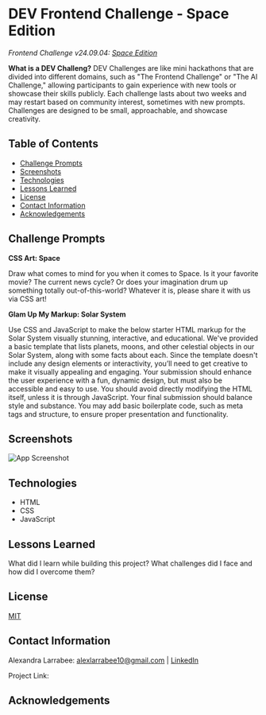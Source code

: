 
# DEV Frontend Challenge - Space Edition

*Frontend Challenge v24.09.04: [Space Edition](https://dev.to/challenges/frontend-2024-09-04)*

**What is a DEV Challeng?** DEV Challenges are like mini hackathons that are divided into different domains, such as "The Frontend Challenge" or "The AI Challenge," allowing participants to gain experience with new tools or showcase their skills publicly. Each challenge lasts about two weeks and may restart based on community interest, sometimes with new prompts. Challenges are designed to be small, approachable, and showcase creativity.


## Table of Contents
- [Challenge Prompts](#challenge-prompts)
- [Screenshots](#screenshots)
- [Technologies](#technologies)
- [Lessons Learned](#lessons-learned)
- [License](#license)
- [Contact Information](#contact-information)
- [Acknowledgements](#acknowledgements)


## Challenge Prompts

**CSS Art: Space**

Draw what comes to mind for you when it comes to Space. Is it your favorite movie? The current news cycle? Or does your imagination drum up something totally out-of-this-world? Whatever it is, please share it with us via CSS art!

**Glam Up My Markup: Solar System**

Use CSS and JavaScript to make the below starter HTML markup for the Solar System visually stunning, interactive, and educational. We've provided a basic template that lists planets, moons, and other celestial objects in our Solar System, along with some facts about each. Since the template doesn't include any design elements or interactivity, you’ll need to get creative to make it visually appealing and engaging. Your submission should enhance the user experience with a fun, dynamic design, but must also be accessible and easy to use. You should avoid directly modifying the HTML itself, unless it is through JavaScript. Your final submission should balance style and substance. You may add basic boilerplate code, such as meta tags and structure, to ensure proper presentation and functionality.


## Screenshots
![App Screenshot](https://via.placeholder.com/468x300?text=App+Screenshot+Here)


## Technologies
- HTML
- CSS
- JavaScript


## Lessons Learned
What did I learn while building this project? What challenges did I face and how did I overcome them?


## License
[MIT](https://choosealicense.com/licenses/mit/)


## Contact Information
Alexandra Larrabee: alexlarrabee10@gmail.com | [LinkedIn](https://www.linkedin.com/in/alexandra-larrabee/)

Project Link:

## Acknowledgements




